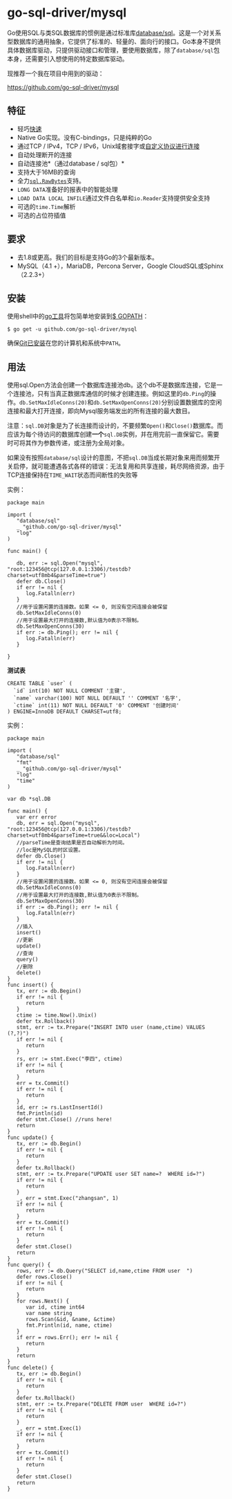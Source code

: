 # go-sql-driver/mysql

Go使用SQL与类SQL数据库的惯例是通过标准库[database/sql](http://golang.org/pkg/database/sql/)。这是一个对关系型数据库的通用抽象，它提供了标准的、轻量的、面向行的接口。Go本身不提供具体数据库驱动，只提供驱动接口和管理，要使用数据库，除了`database/sql`包本身，还需要引入想使用的特定数据库驱动。

现推荐一个我在项目中用到的驱动：

<https://github.com/go-sql-driver/mysql>

## 特征

- 轻巧[快速](https://github.com/go-sql-driver/sql-benchmark)
- Native Go实现。没有C-bindings，只是纯粹的Go
- 通过TCP / IPv4，TCP / IPv6，Unix域套接字或[自定义协议进行连接](https://godoc.org/github.com/go-sql-driver/mysql#DialFunc)
- 自动处理断开的连接
- 自动连接池*（通过database / sql包）*
- 支持大于16MB的查询
- 全力[`sql.RawBytes`](https://golang.org/pkg/database/sql/#RawBytes)支持。
- `LONG DATA`准备好的报表中的智能处理
- `LOAD DATA LOCAL INFILE`通过文件白名单和`io.Reader`支持提供安全支持
- 可选的`time.Time`解析
- 可选的占位符插值

## 要求

- 去1.8或更高。我们的目标是支持Go的3个最新版本。
- MySQL（4.1 +），MariaDB，Percona Server，Google CloudSQL或Sphinx（2.2.3+）

## 安装

使用shell中的[go工具](https://golang.org/cmd/go/)将包简单地安装到[$ GOPATH](https://github.com/golang/go/wiki/GOPATH)：

```
$ go get -u github.com/go-sql-driver/mysql
```

确保[Git已安装](https://git-scm.com/downloads)在您的计算机和系统中`PATH`。



## 用法



使用sql.Open方法会创建一个数据库连接池db。这个db不是数据库连接，它是一个连接池，只有当真正数据库通信的时候才创建连接。例如这里的`db.Ping`的操作。`db.SetMaxIdleConns(20)`和`db.SetMaxOpenConns(20)`分别设置数据库的空闲连接和最大打开连接，即向Mysql服务端发出的所有连接的最大数目。

注意：`sql.DB`对象是为了长连接而设计的，不要频繁`Open()`和`Close()`数据库。而应该为每个待访问的数据库创建**一个**`sql.DB`实例，并在用完前一直保留它。需要时可将其作为参数传递，或注册为全局对象。

如果没有按照`database/sql`设计的意图，不把`sql.DB`当成长期对象来用而频繁开关启停，就可能遭遇各式各样的错误：无法复用和共享连接，耗尽网络资源，由于TCP连接保持在`TIME_WAIT`状态而间断性的失败等



实例：

```
package main

import (
   "database/sql"
   _ "github.com/go-sql-driver/mysql"
   "log"
)

func main() {

   db, err := sql.Open("mysql", "root:123456@tcp(127.0.0.1:3306)/testdb?charset=utf8mb4&parseTime=true")
   defer db.Close()
   if err != nil {
      log.Fatalln(err)
   }
   //用于设置闲置的连接数。如果 <= 0, 则没有空闲连接会被保留
   db.SetMaxIdleConns(0)
   //用于设置最大打开的连接数,默认值为0表示不限制。
   db.SetMaxOpenConns(30)
   if err := db.Ping(); err != nil {
      log.Fatalln(err)
   }

}
```

**测试表**

```
CREATE TABLE `user` (
  `id` int(10) NOT NULL COMMENT '主键',
  `name` varchar(100) NOT NULL DEFAULT '' COMMENT '名字',
  `ctime` int(11) NOT NULL DEFAULT '0' COMMENT '创建时间'
) ENGINE=InnoDB DEFAULT CHARSET=utf8;
```

实例：

```
package main

import (
   "database/sql"
   "fmt"
   _ "github.com/go-sql-driver/mysql"
   "log"
   "time"
)

var db *sql.DB

func main() {
   var err error
   db, err = sql.Open("mysql", "root:123456@tcp(127.0.0.1:3306)/testdb?charset=utf8mb4&parseTime=true&&loc=Local")
   //parseTime是查询结果是否自动解析为时间。
   //loc是MySQL的时区设置。
   defer db.Close()
   if err != nil {
      log.Fatalln(err)
   }
   //用于设置闲置的连接数。如果 <= 0, 则没有空闲连接会被保留
   db.SetMaxIdleConns(0)
   //用于设置最大打开的连接数,默认值为0表示不限制。
   db.SetMaxOpenConns(30)
   if err := db.Ping(); err != nil {
      log.Fatalln(err)
   }
   //插入
   insert()
   //更新
   update()
   //查询
   query()
   //删除
   delete()
}
func insert() {
   tx, err := db.Begin()
   if err != nil {
      return
   }
   ctime := time.Now().Unix()
   defer tx.Rollback()
   stmt, err := tx.Prepare("INSERT INTO user (name,ctime) VALUES (?,?)")
   if err != nil {
      return
   }
   rs, err := stmt.Exec("李四", ctime)
   if err != nil {
      return
   }
   err = tx.Commit()
   if err != nil {
      return
   }
   id, err := rs.LastInsertId()
   fmt.Println(id)
   defer stmt.Close() //runs here!
   return
}
func update() {
   tx, err := db.Begin()
   if err != nil {
      return
   }
   defer tx.Rollback()
   stmt, err := tx.Prepare("UPDATE user SET name=?  WHERE id=?")
   if err != nil {
      return
   }
   _, err = stmt.Exec("zhangsan", 1)
   if err != nil {
      return
   }
   err = tx.Commit()
   if err != nil {
      return
   }
   defer stmt.Close()
   return
}
func query() {
   rows, err := db.Query("SELECT id,name,ctime FROM user  ")
   defer rows.Close()
   if err != nil {
      return
   }
   for rows.Next() {
      var id, ctime int64
      var name string
      rows.Scan(&id, &name, &ctime)
      fmt.Println(id, name, ctime)
   }
   if err = rows.Err(); err != nil {
      return
   }
   return
}
func delete() {
   tx, err := db.Begin()
   if err != nil {
      return
   }
   defer tx.Rollback()
   stmt, err := tx.Prepare("DELETE FROM user  WHERE id=?")
   if err != nil {
      return
   }
   _, err = stmt.Exec(1)
   if err != nil {
      return
   }
   err = tx.Commit()
   if err != nil {
      return
   }
   defer stmt.Close()
   return
}
```